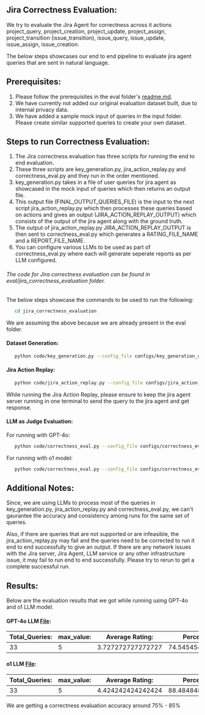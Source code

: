 ## Jira Correctness Evaluation:

We try to evaluate the Jira Agent for correctness across it actions project_query, project_creation, project_update, project_assign, project_transition (issue_transition), issue_query, issue_update, issue_assign, issue_creation.

The below steps showcases our end to end pipeline to evaluate jira agent queries that are sent in natural language.

## Prerequisites:

1. Please follow the prerequisites in the eval folder's [readme.md](README.md).
2. We have currently not added our original evaluation dataset built, due to internal privacy data.
3. We have added a sample mock input of queries in the input folder. Please create similar supported queries to create your own dataset.

## Steps to run Correctness Evaluation:

1. The Jira correctness evaluation has three scripts for running the end to end evaluation. 
2. These three scripts are key_generation.py, jira_action_replay.py and correctness_eval.py and they run in the order mentioned.
3. key_generation.py takes in a file of user queries for jira agent as showcased in the mock input of queries which then returns an output file.
4. This output file (FINAL_OUTPUT_QUERIES_FILE) is the input to the next script jira_action_replay.py which then processes these queries based on actions and gives an output (JIRA_ACTION_REPLAY_OUTPUT) which consists of the output of the jira agent along with the ground truth.
5. The output of jira_action_replay.py JIRA_ACTION_REPLAY_OUTPUT is then sent to correctness_eval.py which generates a RATING_FILE_NAME and a REPORT_FILE_NAME.
6. You can configure various LLMs to be used as part of correctness_eval.py where each will generate seperate reports as per LLM configured.

###### The code for Jira correctness evaluation can be found in eval/jira_correctness_evaluation folder.

The below steps showcase the commands to be used to run the following:

```sh
   cd jira_correctness_evaluation
   ```
We are assuming the above because we are already present in the eval folder.


#### Dataset Generation:

```sh
   python code/key_generation.py --config_file configs/key_generation_config.yml
```

#### Jira Action Replay:

```sh
   python code/jira_action_replay.py --config_file configs/jira_action_replay_config.yml
```

While running the Jira Action Replay, please ensure to keep the jira agent server running in one terminal to send the query to the jira agent and get response.

#### LLM as Judge Evaluation:

For running with GPT-4o:

```sh
   python code/correctness_eval.py --config_file configs/correctness_eval_config.yml
```

For running with o1 model:

```sh
   python code/correctness_eval.py --config_file configs/correctness_eval_config_o1.yml
```

## Additional Notes:

Since, we are using LLMs to process most of the queries in key_generation.py, jira_action_replay.py and correctness_eval.py, we can't gaurantee the accuracy and consistency among runs for the same set of queries.

Also, if there are queries that are not supported or are infeasible, the jira_action_replay.py may fail and the queries need to be corrected to run it end to end successfully to give an output. If there are any network issues with the Jira server, Jira Agent, LLM service or any other infrastructure issue, it may fail to run end to end successfully. Please try to rerun to get a complete successful run.

## Results:

Below are the evaluation results that we got while running using GPT-4o and o1 LLM model.

#### GPT-4o LLM [File](jira_correctness_evaluation_reports/report_file_gpt-4o.md):

| Total_Queries: | max_value: | Average Rating: | Percentage: |
| --- | --- | --- | --- |
| 33 | 5 | 3.727272727272727 | 74.54545454545453 |

#### o1 LLM [File](jira_correctness_evaluation_reports/report_file_o1.md):

| Total_Queries: | max_value: | Average Rating: | Percentage: |
| --- | --- | --- | --- |
| 33 | 5 | 4.424242424242424 | 88.48484848484847 |


We are getting a correctness evaluation accuracy around 75% - 85%